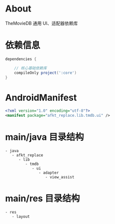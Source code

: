 
# About

TheMovieDB 通用 UI、适配器依赖库

# 依赖信息

```groovy
dependencies {

    // 核心基础依赖库
    compileOnly project(':core')
}
```

# AndroidManifest

```xml
<?xml version="1.0" encoding="utf-8"?>
<manifest package="afkt_replace.lib.tmdb.ui" />
```

# main/java 目录结构

```
- java                                     
   - afkt_replace                          
      - lib                                
         - tmdb                            
            - ui                           
               - adapter                   
                  - view_assist            
```


# main/res 目录结构

```
- res                  
   - layout            
```